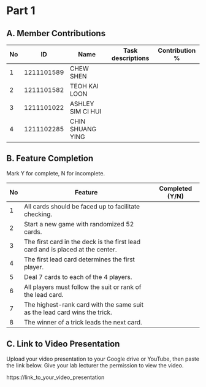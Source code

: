 # Part 1

## A. Member Contributions

No | ID         | Name              | Task descriptions | Contribution %
-- | ---------- | ------------------| ----------------- | --------------
1  | 1211101589 | CHEW SHEN         |                   |
2  | 1211101582 | TEOH KAI LOON     |                   |
3  | 1211101022 | ASHLEY SIM CI HUI |                   |
4  | 1211102285 | CHIN SHUANG YING  |                   |


## B. Feature Completion

Mark Y for complete, N for incomplete.

No | Feature                                                                         | Completed (Y/N)
-- | ------------------------------------------------------------------------------- | ---------------
1  | All cards should be faced up to facilitate checking.                            | 
2  | Start a new game with randomized 52 cards.                                      |
3  | The first card in the deck is the first lead card and is placed at the center.  |
4  | The first lead card determines the first player.                                |
5  | Deal 7 cards to each of the 4 players.                                          |
6  | All players must follow the suit or rank of the lead card.                      |
7  | The highest-rank card with the same suit as the lead card wins the trick.       |
8  | The winner of a trick leads the next card.                                      |


## C. Link to Video Presentation

Upload your video presentation to your Google drive or YouTube, then paste the link below. Give your lab lecturer the permission to view the video.

https://link_to_your_video_presentation

